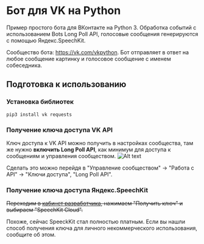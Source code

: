 # Бот для VK на Python

Пример простого бота для ВКонтакте на Python 3. Обработка событий с использованием Bots Long Poll API, голосовые сообщения генерируются с помощью Яндекс.SpeechKit.

Сообщество бота: https://vk.com/vkpython. Бот отправляет в ответ на любое сообщение картинку и голосовое сообщение с именем собеседника.

## Подготовка к использованию
### Установка библиотек
`pip3 install vk requests`
### Получение ключа доступа VK API
Ключ доступа к VK API можно получить в настройках сообщества, там же нужно **включить Long Poll API**, как минимум для доступа к сообщениям и управления сообществом.
![Alt text](https://i.imgur.com/0ouxW7B.png "Необходимые права доступа")

Сделать это можно перейдя в "Управление сообществом" -> "Работа с API" -> "Ключи доступа", "Long Poll API".
### Получение ключа доступа Яндекс.SpeechKit
~~Переходим в [кабинет разработчика](https://developer.tech.yandex.ru), нажимаем "Получить ключ" и выбираем "SpeechKit Cloud".~~

Похоже, сейчас SpeeckKit стал полностью платным. Если вы нашли способ получения ключа для личного некоммерческого использования, сообщите об этом.
